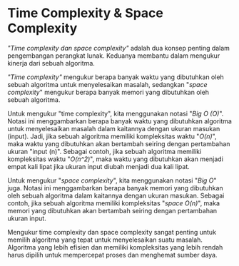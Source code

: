 # Time Complexity & Space Complexity

_"Time complexity dan space complexity"_ adalah dua konsep penting dalam pengembangan perangkat lunak. Keduanya membantu dalam mengukur kinerja dari sebuah algoritma.

_"Time complexity"_ mengukur berapa banyak waktu yang dibutuhkan oleh sebuah algoritma untuk menyelesaikan masalah, sedangkan "_space complexity_" mengukur berapa banyak memori yang dibutuhkan oleh sebuah algoritma.

Untuk mengukur "time complexity", kita menggunakan notasi "_Big O (O)_". Notasi ini menggambarkan berapa banyak waktu yang dibutuhkan algoritma untuk menyelesaikan masalah dalam kaitannya dengan ukuran masukan (input). Jadi, jika sebuah algoritma memiliki kompleksitas waktu "_O(n)_", maka waktu yang dibutuhkan akan bertambah seiring dengan pertambahan ukuran "input (n)". Sebagai contoh, jika sebuah algoritma memiliki kompleksitas waktu
"_O(n^2)_", maka waktu yang dibutuhkan akan menjadi empat kali lipat jika ukuran input diubah menjadi dua kali lipat.

Untuk mengukur "_space complexity_", kita menggunakan notasi "_Big O_" juga. Notasi ini menggambarkan berapa banyak memori yang dibutuhkan oleh sebuah algoritma dalam kaitannya dengan ukuran masukan. Sebagai contoh, jika sebuah algoritma memiliki kompleksitas "_space O(n)_", maka memori yang dibutuhkan akan bertambah seiring dengan pertambahan ukuran input.

Mengukur time complexity dan space complexity sangat penting untuk memilih algoritma yang tepat untuk menyelesaikan suatu masalah. Algoritma yang lebih efisien dan memiliki kompleksitas yang lebih rendah harus dipilih untuk mempercepat proses dan menghemat sumber daya.
